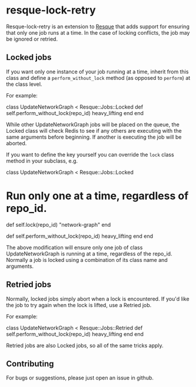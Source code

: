 resque-lock-retry
=================

Resque-lock-retry is an extension to
[Resque](http://github.com/defunkt/resque) that adds support for ensuring that
only one job runs at a time. In the case of locking conflicts, the job may be
ignored or retried.

Locked jobs
------------

If you want only one instance of your job running at a time, inherit from this
class and define a `perform_without_lock` method (as opposed to `perform`) at
the class level.

For example:

class UpdateNetworkGraph < Resque::Jobs::Locked
  def self.perform_without_lock(repo_id)
    heavy_lifting
  end
end

While other UpdateNetworkGraph jobs will be placed on the queue, the Locked
class will check Redis to see if any others are executing with the same
arguments before beginning. If another is executing the job will be aborted.

If you want to define the key yourself you can override the `lock` class
method in your subclass, e.g.

class UpdateNetworkGraph < Resque::Jobs::Locked
  # Run only one at a time, regardless of repo_id.
  def self.lock(repo_id)
    "network-graph"
  end

  def self.perform_without_lock(repo_id)
    heavy_lifting
  end
end

The above modification will ensure only one job of class UpdateNetworkGraph is
running at a time, regardless of the repo_id. Normally a job is locked using a
combination of its class name and arguments.

Retried jobs
------------

Normally, locked jobs simply abort when a lock is encountered. If you'd like
the job to try again when the lock is lifted, use a Retried job.

For example:

class UpdateNetworkGraph < Resque::Jobs::Retried
  def self.perform_without_lock(repo_id)
    heavy_lifting
  end
end

Retried jobs are also Locked jobs, so all of the same tricks apply.


Contributing
------------

For bugs or suggestions, please just open an issue in github.